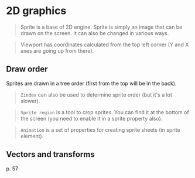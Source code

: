 # 2D graphics

> Sprite is a base of 2D engine. Sprite is simply an image that can be drawn on the screen. It can also be changed in various ways. 

> Viewport has coordinates calculated from the top left corner (Y and X axes are going up from there).

## Draw order

Sprites are drawn in a tree order (first from the top will be in the back).

> `Zindex` can also be used to determine sprite order (but it's a lot slower).

> `Sprite region` is a tool to crop sprites. You can find it at the bottom of the screen (you need to enable it in a sprite property also).

> `Animation` is a set of properties for creating sprite sheets (in sprite element).

## Vectors and transforms

p. 57